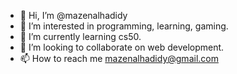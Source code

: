 - 👋 Hi, I’m @mazenalhadidy
- 👀 I’m interested in programming, learning, gaming.
- 🌱 I’m currently learning cs50.
- 💞️ I’m looking to collaborate on web development.
- 📫 How to reach me mazenalhadidy@gmail.com

<!---
mazenalhadidy/mazenalhadidy is a ✨ special ✨ repository because its `README.md` (this file) appears on your GitHub profile.
You can click the Preview link to take a look at your changes.
--->
